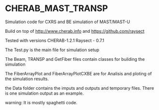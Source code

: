 # CHERAB_MAST_TRANSP

Simulation code for CXRS and BE simulation of MAST/MAST-U

Build on top of http://www.cherab.info and https://github.com/raysect

Tested with versions CHERAB-1.2.1  Raysect - 0.7.1

The Test.py is the main file for simulation setup

The Beam, TRANSP and GetFiber files contain classes for building the simulation

The FiberArrayPlot and FiberArrayPlotCXBE are for Analisis and ploting of the simulation results.

the Data folder contains the imputs and outputs and temporary files.
There is one simulation output as an example.

warning: 
It is mostly spaghetti code. 
